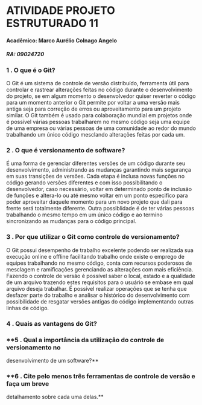 # **ATIVIDADE PROJETO ESTRUTURADO 11**

#### Acadêmico: Marco Aurélio Colnago Angelo
##### RA: 09024720


### **1 . O que é o Git?**

O Git é um sistema de controle de versão distribuído, ferramenta útil para controlar e rastrear alterações feitas no código durante o desenvolvimento do projeto, se em algum momento o desenvolvedor quiser reverter o código para um momento anterior o Git permite por voltar a uma versão mais antiga seja para correção de erros ou aproveitamento para um projeto similar. O Git também é usado para colaboração mundial em projetos onde é possível várias pessoas trabalharem no mesmo código seja uma equipe de uma empresa ou várias pessoas de uma comunidade ao redor do mundo trabalhando um único código mesclando alterações feitas por cada um.

### **2 . O que é versionamento de software?**

É uma forma de gerenciar diferentes versões de um código durante seu desenvolvimento, administrando as mudanças garantindo mais segurança em suas transições de versões. Cada etapa é inclusa novas funções no código gerando versões diferentes e com isso possibilitando o desenvolvedor, caso necessário, voltar em determinado ponto de inclusão de funções e altera-lo ou até mesmo voltar em um ponto especifico para poder aproveitar daquele momento para um novo projeto que dali para frente será totalmente diferente. Outra possiblidade é de ter várias pessoas trabalhando o mesmo tempo em um único código e ao termino sincronizando as mudanças para o código principal.

### **3 . Por que utilizar o Git como controle de versionamento?**

O Git possui desempenho de trabalho excelente podendo ser realizada sua execução online e offline facilitando trabalho onde existe o emprego de equipes trabalhando no mesmo código, conta com recursos poderosos de mesclagem e ramificações gerenciando as alterações com mais eficiência. Fazendo o controle de versão é possível saber o local, estado e a qualidade de um arquivo trazendo estes requisitos para o usuário se embase em qual arquivo deseja trabalhar. É possível realizar operações que se tenha que desfazer parte do trabalho e analisar o histórico do desenvolvimento com possibilidade de resgatar versões antigas do código implementando outras linhas de código.

### **4 . Quais as vantagens do Git?**

### **5 . Qual a importância da utilização do controle de versionamento no
desenvolvimento de um software?**

### **6 . Cite pelo menos três ferramentas de controle de versão e faça um breve
detalhamento sobre cada uma delas.**